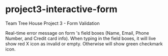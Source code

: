 # project3-interactive-form
Team Tree House Project 3 - Form Validation

Real-time error message on form 's field boxes (Name, Email, Phone Number, and Credit card info).
When typing in the field boxes, it will live show red X icon as invalid or empty. Otherwise will show green checkmark icon.



